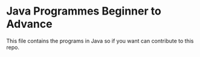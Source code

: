 # Java Programmes Beginner to Advance

This file contains the programs in Java so if you want can contribute to this repo.
